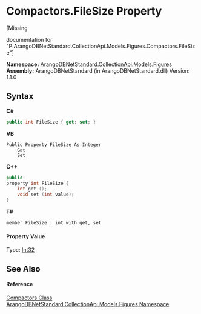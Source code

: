 # Compactors.FileSize Property 
 

\[Missing <summary> documentation for "P:ArangoDBNetStandard.CollectionApi.Models.Figures.Compactors.FileSize"\]

**Namespace:**&nbsp;<a href="fc0ac85a-f4fb-6c1f-5eac-41e31ea1ab30">ArangoDBNetStandard.CollectionApi.Models.Figures</a><br />**Assembly:**&nbsp;ArangoDBNetStandard (in ArangoDBNetStandard.dll) Version: 1.1.0

## Syntax

**C#**<br />
``` C#
public int FileSize { get; set; }
```

**VB**<br />
``` VB
Public Property FileSize As Integer
	Get
	Set
```

**C++**<br />
``` C++
public:
property int FileSize {
	int get ();
	void set (int value);
}
```

**F#**<br />
``` F#
member FileSize : int with get, set

```


#### Property Value
Type: <a href="https://docs.microsoft.com/dotnet/api/system.int32" target="_blank" rel="noopener noreferrer">Int32</a>

## See Also


#### Reference
<a href="2c0dcd1d-4962-cd0f-16fe-5e3a51df722d">Compactors Class</a><br /><a href="fc0ac85a-f4fb-6c1f-5eac-41e31ea1ab30">ArangoDBNetStandard.CollectionApi.Models.Figures Namespace</a><br />